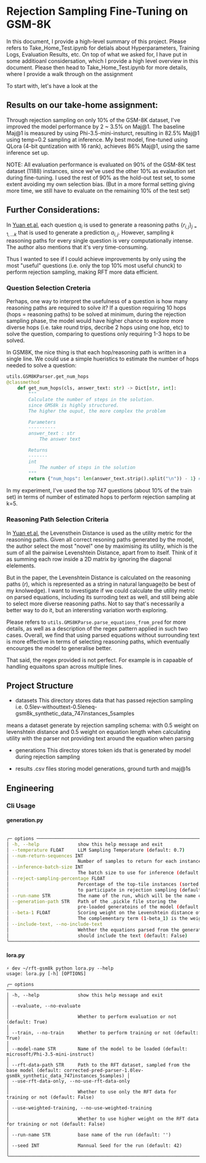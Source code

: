 # Rejection Sampling Fine-Tuning on GSM-8K
In this document, I provide a high-level summary of this project.
Please refers to Take_Home_Test.ipynb for detials about Hyperparameters, Training Logs, Evaluation Results, etc.
On top of what we asked for, I have put in some additioanl considersation, which I provide a high level overview in this document. Please then head to Take_Home_Test.ipynb for  more details, where I provide a walk through on the assignment

To start with, let's have a look at the
## Results on our take-home assignment:
Through rejection sampling on only 10% of the GSM-8K dataset, I've improved the model performance by 2 ~ 3.5% on Maj@1.
The baseline Maj@1 is measured by using Phi-3.5-mini-insturct, resulting in 82.5% Maj@1 using temp=0.2 sampling at inference. 
My best model, fine-tuned using QLora (4-bit quntization with 16 rank), achieves 86% Maj@1, using the same inference set up.

NOTE:
All evaluation performance is evaluated on 90% of the GSM-8K test dataset (1188) instances, since we've used the other 10% as evalaution set during fine-tuning.
I used the rest of 90% as the hold-out test set, to some extent avoiding my own selection bias. 
(But in a more formal setting giving more time, we still have to evaluate on the remaining 10% of the test set)

## Further Considerations:
In [Yuan et,al](https://arxiv.org/pdf/2308.01825), each question $q_i$ is used to generate a reasoning paths $\{r_{i,j}\}_{j=1,...k}$ that is used to generate a prediction $a_{i,j}$. However, sampling $k$ reasoning paths for every single question is very computationally intense. The author also mentions that it's very time-consuming. 

Thus I wanted to see if I could achieve improvements by only using the most "useful" questions (i.e. only the top 10% most useful chunck) to perform rejection sampling, making RFT more data efficient.

### Question Selection Creteria 
Perhaps, one way to interpret the usefulness of a question is how many reasoning paths are required to solve it? 
If a question requiring 10 hops (hops = reasoning paths) to be solved at minimum, during the rejection sampling phase, the model would have higher chance to explore more diverse hops (i.e. take round trips, decribe 2 hops using one hop, etc) to solve the question, comparing to questions only requiring 1-3 hops to be solved.

In GSM8K, the nice thing is that each hop/reasoning path is written in a single line. We could use a simple hueristics to estimate the number of hops needed to solve a question:  

```python
utils.GSM8KParser.get_num_hops
@classmethod
    def get_num_hops(cls, answer_text: str) -> Dict[str, int]:
        """
        Calculate the number of steps in the solution.
        since GMS8k is highly structured.
        The higher the ouput, the more complex the problem

        Parameters
        ----------
        answer_text : str
            The answer text

        Returns
        -------
        int
            The number of steps in the solution
        """
        return {"num_hops": len(answer_text.strip().split("\n")) - 1} #take away one line to remve the #### final answer
```
In my experiment, I've used the top 747 questions (about 10% of the train set) in terms of number of estimated hops to perform rejection sampling at k=5. 

### Reasoning Path Selection Criteria
In [Yuan et,al](https://arxiv.org/pdf/2308.01825), the Levensthein Distance is used as the utility metric for the reasoning paths. 
Given all correct resoning paths generated by the model, the author select the most "novel" one by maximising its utility, which is the sum of all the pairwise Levenshtein Distance, apart from to itself. Think of it as summing each row inside a 2D matrix by ignoring the diagonal elelements.

But in the paper, the Levenshtein Distance is calculated on the reasoning paths ($r$), which is represented as a string in natural language(to be best of my knolwedge). I want to investigate if we could calculate the utility metric on parsed equations, including its surroding text as well, and still being able to select more diverse reasoning paths. Not to say that's necessarily a better way to do it, but an interersting variation worth exploring.

Please refers to ```utils.GMS8KParse.parse_equations_from_pred``` for more details, as well as a description of the regex pattern applied in such two cases. Overall, we find that using parsed equations without surrounding text is more effective in terms of selecting reasoning paths, which eventually encourges the model to generalise better. 

That said, the regex provided is not perfect. For example is in capaable of handling equaitons span across multiple lines. 

## Project Structure 

- datasets 
This directory stores data that has passed rejection sampling 
i.e. 
0.5lev-withouttext-0.5leneq-gsm8k_synthetic_data_747instances_5samples

means a dataset generate by rejection sampling schema: 
with 0.5 weight on levenshtein distance and 0.5 weight on equation length when calculating utility
with the parser not providing text around the equation when parsing

- generations 
This directoy stores token ids that is generated by model during rejection sampling

- results 
.csv files storing model generations, ground turth and maj@1s

## Engineering 

### Cli Usage
#### generation.py 
```bash 

╭─ options ────────────────────────────────────────────────────────────────────────────────────────────────────────────────────────────────────────────────────────╮
│ -h, --help              show this help message and exit                                                                                                          │
│ --temperature FLOAT     LLM Sampling Temperature (default: 0.7)                                                                                                  │
│ --num-return-sequences INT                                                                                                                                       │
│                         Number of samples to return for each instance (default: 5)                                                                               │
│ --inference-batch-size INT                                                                                                                                       │
│                         The batch size to use for inference (default: 2)                                                                                         │
│ --reject-sampling-percentage FLOAT                                                                                                                               │
│                         Percentage of the top-tile instances (sorted in terms of hope length)                                                                    │
│                         to participate in rejection sampling (default: 0.1)                                                                                      │
│ --run-name STR          The name of the run, which will be the name of the dataset saved (default: '')                                                           │
│ --generation-path STR   Path of the .pickle file storing the                                                                                                     │
│                         pre-loaded generatoins of the model (default: datasets/corrected-pred-parser-0.5lev-0.5leneq-gsm8k_synthetic_data_747instances_5samples) │
│ --beta-1 FLOAT          Scoring weight on the Levenshtein distance of equations                                                                                  │
│                         The complementary term (1-beta_1) is the weight on the length of the equations (default: 0.5)                                            │
│ --include-text, --no-include-text                                                                                                                                │
│                         Wehther the equations parsed from the generated completions                                                                              │
│                         should include the text (default: False)                                                                                                 │
╰──────────────────────────────────────────────────────────────────────────────────────────────────────────────────────────────────────────────────────────────────╯
```

#### lora.py 
```
⚡ dev ~/rft-gsm8k python lora.py --help
usage: lora.py [-h] [OPTIONS]

╭─ options ───────────────────────────────────────────────────────────────────────────────────────────────────────────────────────────────────────────────────────╮
│ -h, --help              show this help message and exit                                                                                                         │
│ --evaluate, --no-evaluate                                                                                                                                       │
│                         Whether to perform evaluation or not (default: True)                                                                                    │
│ --train, --no-train     Whether to perform training or not (default: True)                                                                                      │
│ --model-name STR        Name of the model to be loaded (default: microsoft/Phi-3.5-mini-instruct)                                                               │
│ --rft-data-path STR     Path to the RFT dataset, sampled from the base model (default: corrected-pred-parser-1.0lev-gsm8k_synthetic_data_747instances_5samples) │
│ --use-rft-data-only, --no-use-rft-data-only                                                                                                                     │
│                         Whether to use only the RFT data for training or not (default: False)                                                                   │
│ --use-weighted-training, --no-use-weighted-training                                                                                                             │
│                         Whether to use higher weight on the RFT data for training or not (default: False)                                                       │
│ --run-name STR          base name of the run (default: '')                                                                                                      │
│ --seed INT              Mannual Seed for the run (default: 42)                                                                                                  │
╰─────────────────────────────────────────────────────────────────────────────────────────────────────────────────────────────────────────────────────────────────╯

```
